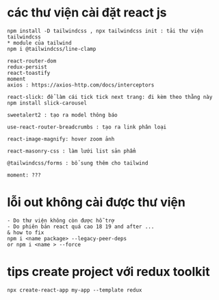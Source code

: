 # các thư viện cài đặt react js
    npm install -D tailwindcss , npx tailwindcss init : tải thư viện tailwindcss
    * module của tailwind
    npm i @tailwindcss/line-clamp

    react-router-dom 
    redux-persist
    react-toastify
    moment
    axios : https://axios-http.com/docs/interceptors
    
    react-slick: để làm cái tick tick next trang: đi kèm theo thằng này npm install slick-carousel
    
    sweetalert2 : tạo ra model thông báo
    
    use-react-router-breadcrumbs : tạo ra link phân loại

    react-image-magnify: hover zoom ảnh

    react-masonry-css : làm lưới list sản phẩm
    
    @tailwindcss/forms : bổ sung thêm cho tailwind

    moment: ???

    

# lỗi out không cài được thư viện
    - Do thư viện không còn được hỗ trợ
    - Do phiên bản react quá cao 18 19 and after ...
    & how to fix
    npm i <name package> --legacy-peer-deps 
    or npm i <name > --force

# tips create project với redux toolkit
    npx create-react-app my-app --template redux